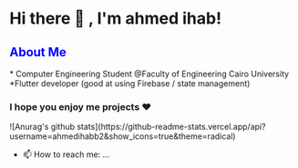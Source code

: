 <h1> Hi there 👋 , I'm  ahmed ihab! </h1>
<h2 style="color:blue;">About Me</h2>
<p>
  * Computer Engineering Student @Faculty of Engineering Cairo University  <br>
  *Flutter developer (good at using Firebase / state management)
  </p>
  <h3> I hope you enjoy me projects ❤ </h3>
![Anurag's github stats](https://github-readme-stats.vercel.app/api?username=ahmedihabb2&show_icons=true&theme=radical)


- 📫 How to reach me: ...

